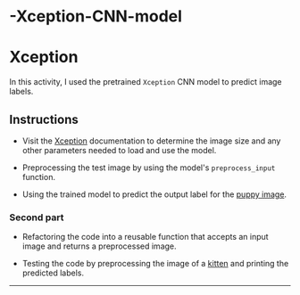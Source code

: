 # -Xception-CNN-model

# Xception

In this activity, I used the pretrained `Xception` CNN model to predict image labels.

## Instructions

* Visit the [Xception](https://keras.io/applications/#xception) documentation to determine the image size and any other parameters needed to load and use the model.

* Preprocessing the test image by using the model's `preprocess_input` function.

* Using the trained model to predict the output label for the [puppy image](Images/pup.jpg).

### Second part

* Refactoring the code into a reusable function that accepts an input image and returns a preprocessed image.

* Testing the code by preprocessing the image of a [kitten](Images/kitten.jpg) and printing the predicted labels.

---


